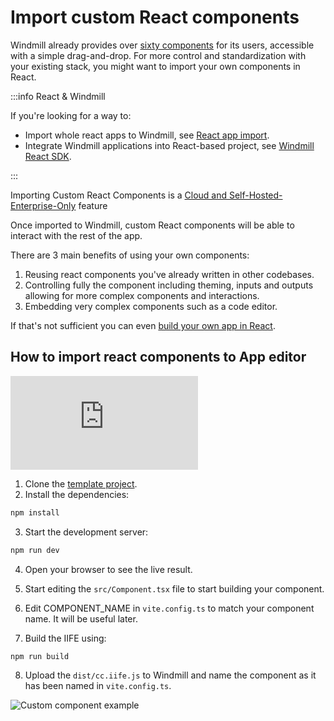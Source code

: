 # Import custom React components

Windmill already provides over [sixty components](./4_app_configuration_settings/1_app_component_library.mdx) for its users, accessible with a simple drag-and-drop. For more control and standardization with your existing stack, you might want to import your own components in React.

:::info React & Windmill

If you're looking for a way to:

- Import whole react apps to Windmill, see [React app import](../react_vue_svelte_apps/react.md).
- Integrate Windmill applications into React-based project, see [Windmill React SDK](../misc/15_react_sdk/index.md).

:::

Importing Custom React Components is a [Cloud and Self-Hosted-Enterprise-Only](/pricing) feature

Once imported to Windmill, custom React components will be able to interact with the rest of the app.

There are 3 main benefits of using your own components:

1. Reusing react components you've already written in other codebases.
2. Controlling fully the component including theming, inputs and outputs allowing for more complex components and interactions.
3. Embedding very complex components such as a code editor.

If that's not sufficient you can even [build your own app in React](../react_vue_svelte_apps/react.md).

## How to import react components to App editor

<iframe
	style={{ aspectRatio: '16/9' }}
	src="https://www.youtube.com/embed/LO83BKAe6zg"
	title="YouTube video player"
	frameBorder="0"
	allow="accelerometer; autoplay; clipboard-write; encrypted-media; gyroscope; picture-in-picture; web-share"
	allowFullScreen
	className="border-2 rounded-lg object-cover w-full dark:border-gray-800"
></iframe>

<br/>

1. Clone the [template project](https://github.com/windmill-labs/windmill-custom-component-template).
2. Install the dependencies:

```bash
npm install
```

3. Start the development server:

```bash
npm run dev
```

4. Open your browser to see the live result.

5. Start editing the `src/Component.tsx` file to start building your component.

6. Edit COMPONENT_NAME in `vite.config.ts` to match your component name. It will
   be useful later.

7. Build the IIFE using:

```bash
npm run build
```

8. Upload the `dist/cc.iife.js` to Windmill and name the component as it has been named in `vite.config.ts`.

![Custom component example](../../blog/2023-11-23-1-react-components/custom_example.png 'Custom component example')
